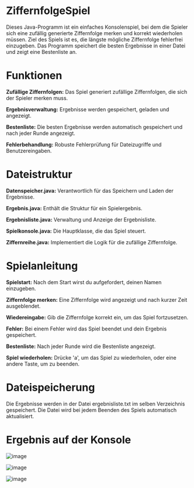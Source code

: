 # ZiffernfolgeSpiel

Dieses Java-Programm ist ein einfaches Konsolenspiel, bei dem die Spieler sich eine zufällig generierte Ziffernfolge merken und korrekt wiederholen müssen. Ziel des Spiels ist es, die längste mögliche Ziffernfolge fehlerfrei einzugeben. Das Programm speichert die besten Ergebnisse in einer Datei und zeigt eine Bestenliste an.

# Funktionen

**Zufällige Ziffernfolgen:** Das Spiel generiert zufällige Ziffernfolgen, die sich der Spieler merken muss.

**Ergebnisverwaltung:** Ergebnisse werden gespeichert, geladen und angezeigt.

**Bestenliste:** Die besten Ergebnisse werden automatisch gespeichert und nach jeder Runde angezeigt.

**Fehlerbehandlung:** Robuste Fehlerprüfung für Dateizugriffe und Benutzereingaben.

# Dateistruktur

**Datenspeicher.java:** Verantwortlich für das Speichern und Laden der Ergebnisse.

**Ergebnis.java:** Enthält die Struktur für ein Spielergebnis.

**Ergebnisliste.java:** Verwaltung und Anzeige der Ergebnisliste.

**Spielkonsole.java:** Die Hauptklasse, die das Spiel steuert.

**Ziffernreihe.java:** Implementiert die Logik für die zufällige Ziffernfolge.

# Spielanleitung

**Spielstart:** Nach dem Start wirst du aufgefordert, deinen Namen einzugeben.

**Ziffernfolge merken:** Eine Ziffernfolge wird angezeigt und nach kurzer Zeit ausgeblendet.

**Wiedereingabe:** Gib die Ziffernfolge korrekt ein, um das Spiel fortzusetzen.

**Fehler:** Bei einem Fehler wird das Spiel beendet und dein Ergebnis gespeichert.

**Bestenliste:** Nach jeder Runde wird die Bestenliste angezeigt.

**Spiel wiederholen:** Drücke 'a', um das Spiel zu wiederholen, oder eine andere Taste, um zu beenden.

# Dateispeicherung

Die Ergebnisse werden in der Datei ergebnisliste.txt im selben Verzeichnis gespeichert. Die Datei wird bei jedem Beenden des Spiels automatisch aktualisiert.

# Ergebnis auf der Konsole

![image](https://github.com/user-attachments/assets/d6485fa3-87c0-461d-84d3-482d78f486ff)

![image](https://github.com/user-attachments/assets/a0472768-fc39-4e17-a43e-dec03d9f408e)

![image](https://github.com/user-attachments/assets/55d17701-7974-4a84-9550-c805e8e2832a)
